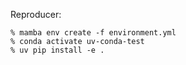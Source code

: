 Reproducer:

```console
% mamba env create -f environment.yml
% conda activate uv-conda-test
% uv pip install -e .
```
